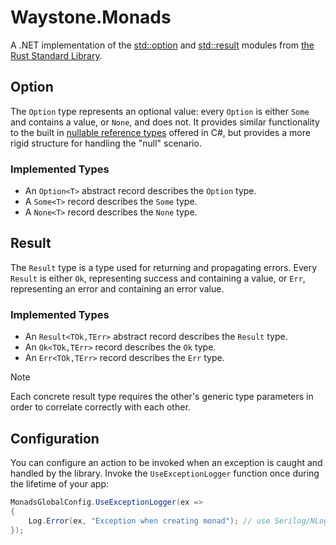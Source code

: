 ﻿# Waystone.Monads

A .NET implementation of
the [std::option](https://doc.rust-lang.org/std/option/)
and [std::result](https://doc.rust-lang.org/std/result/index.html) modules
from [the Rust Standard Library](https://doc.rust-lang.org/std/index.html).

## Option

The `Option` type represents an optional value: every `Option` is either `Some`
and contains a value, or `None`, and does not. It provides similar functionality
to the built in
[nullable reference types](https://learn.microsoft.com/en-us/dotnet/csharp/nullable-references)
offered in C#, but provides a more rigid structure for handling the "null"
scenario.

### Implemented Types

- An `Option<T>` abstract record describes the `Option` type.
- A `Some<T>` record describes the `Some` type.
- A `None<T>` record describes the `None` type.

## Result

The `Result` type is a type used for returning and propagating errors. Every
`Result` is either `Ok`, representing success and containing a value, or `Err`,
representing an error and containing an error value.

### Implemented Types

- An `Result<TOk,TErr>` abstract record describes the `Result` type.
- An `Ok<TOk,TErr>` record describes the `Ok` type.
- An `Err<TOk,TErr>` record describes the `Err` type.

> [!NOTE]
> Each concrete result type requires the other's generic type parameters in
> order to correlate correctly with each other.

## Configuration

You can configure an action to be invoked when an exception is caught and
handled by the library. Invoke the `UseExceptionLogger` function once during the
lifetime of your app:

```csharp
MonadsGlobalConfig.UseExceptionLogger(ex => 
{
    Log.Error(ex, "Exception when creating monad"); // use Serilog/NLog/Etc
});
```
